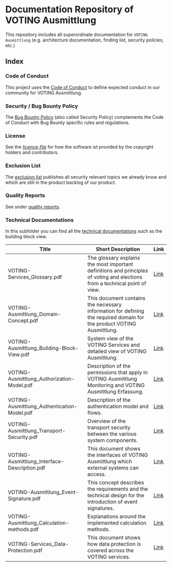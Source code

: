 # Documentation Repository of VOTING Ausmittlung

This repository includes all superordinate documentation for `VOTING Ausmittlung` (e.g. architecture documentation, finding list, security policies, etc.)

## Index

### Code of Conduct

This project uses the [Code of Conduct](./CODE_OF_CONDUCT.md) to define expected conduct in our community for VOTING Ausmittlung.

### Security / Bug Bounty Policy

The [Bug Bounty Policy](./SECURITY.md) (also called Security Policy) complements the Code of Conduct with Bug Bounty specific rules and regulations.

### License

See the [licence-file](./LICENCE) for how the software ist provided by the copyright holders and contributors.

### Exclusion List

The [exclusion list](./Exclusions.pdf) publishes all security relevant topics we already know and which are still in the product backlog of our product.

### Quality Reports

See under [quality reports](./technical-documentations/quality-reports).

### Technical Documentations

In this subfolder you can find all the [technical documentations](./technical-documentations) such as the building block view.

|Title|Short Description|Link|
|---|---|---|
|VOTING-Services_Glossary.pdf| The glossary explains the most important definitions and principles of voting and elections from a technical point of view. | [Link](./technical-documentations/VOTING_Services_Glossary.pdf)
|VOTING-Ausmittlung_Domain-Concept.pdf| This document contains the necessary information for defining the required domain for the product VOTING Ausmittlung. | [Link](./technical-documentations/VOTING_Ausmittlung_Domain_Concept.pdf)
|VOTING-Ausmittlung_Building-Block-View.pdf| System view of the VOTING Services and detailed view of VOTING Ausmittlung. | [Link](./technical-documentations/VOTING_Ausmittlung_Building_Block_View.pdf)
|VOTING-Ausmittlung_Authorization-Model.pdf | Description of the permissions that apply in VOTING Ausmittlung Monitoring and VOTING Ausmittlung Erfassung. | [Link](./technical-documentations/VOTING_Ausmittlung_Authorization_Model.pdf)
|VOTING-Ausmittlung_Authentication-Model.pdf| Description of the authentication model and flows. | [Link](./technical-documentations/VOTING_Ausmittlung_Authentication_Model.pdf)
|VOTING-Ausmittlung_Transport-Security.pdf| Overview of the transport security between the various system components. | [Link](./technical-documentations/VOTING_Ausmittlung_Transport_Security.pdf)
|VOTING-Ausmittlung_Interface-Description.pdf| This document shows the interfaces of VOTING Ausmittlung which external systems can access. | [Link](./technical-documentations/VOTING_Ausmittlung_Interface_Description.pdf)
|VOTING-Ausmittlung_Event-Signature.pdf| This concept describes the requirements and the technical design for the introduction of event signatures. | [Link](./technical-documentations/VOTING_Ausmittlung_Event_Signature.pdf)
|VOTING-Ausmittlung_Calculation-methods.pdf| Explanations around the implemented calculation methods. | [Link](./technical-documentations/VOTING_Ausmittlung_Calculation_Methods.pdf)
|VOTING-Services_Data-Protection.pdf| This document shows how data protection is covered across the VOTING services. | [Link](./technical-documentations/VOTING_Services_Data_Protection.pdf)
